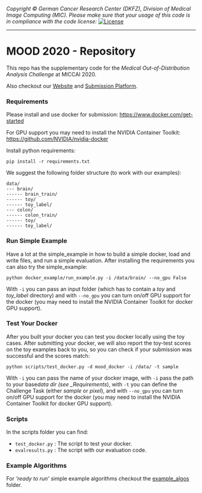 _Copyright © German Cancer Research Center (DKFZ), Division of Medical Image Computing (MIC). Please make sure that your usage of this code is in compliance with the code license:_
[![License](https://img.shields.io/badge/License-Apache%202.0-blue.svg)](https://github.com/MIC-DKFZ/basic_unet_example/blob/master/LICENSE)

---

# MOOD 2020 - Repository

This repo has the supplementary code for the _Medical Out-of-Distribution Analysis Challenge_ at MICCAI 2020.

Also checkout our [Website](http://medicalood.dkfz.de/web/) and [Submission Platform](https://www.synapse.org/mood).

### Requirements

Please install and use docker for submission: <https://www.docker.com/get-started>

For GPU support you may need to install the NVIDIA Container Toolkit: <https://github.com/NVIDIA/nvidia-docker>

Install python requirements:

```
pip install -r requirements.txt
```

We suggest the following folder structure (to work with our examples):

```
data/
--- brain/
------ brain_train/
------ toy/
------ toy_label/
--- colon/
------ colon_train/
------ toy/
------ toy_label/
```

### Run Simple Example

Have a lot at the simple_example in how to build a simple docker, load and write files, and run a simple evaluation.
After installing the requirements you can also try the simple_example:

```
python docker_example/run_example.py -i /data/brain/ --no_gpu False
```

With `-i` you can pass an input folder (which has to contain a _toy_ and _toy_label_ directory) and with `--no_gpu` you can turn on/off GPU support for the docker (you may need to install the NVIDIA Container Toolkit for docker GPU support).

### Test Your Docker

After you built your docker you can test you docker locally using the toy cases. After submitting your docker, we will also report the toy-test scores on the toy examples back to you, so you can check if your submission was successful and the scores match:

```
python scripts/test_docker.py -d mood_docker -i /data/ -t sample
```

With `-i` you can pass the name of your docker image, with `-i` pass the path to your base*data dir (see \_Requirements*), with `-t` you can define the Challenge Task (either _sample_ or _pixel_), and with `--no_gpu` you can turn on/off GPU support for the docker (you may need to install the NVIDIA Container Toolkit for docker GPU support).

### Scripts

In the scripts folder you can find:

- `test_docker.py` : The script to test your docker.
- `evalresults.py` : The script with our evaluation code.

### Example Algorithms

For _'ready to run'_ simple example algorithms checkout the [example_algos](https://github.com/MIC-DKFZ/mood/tree/master/example_algos) folder.
